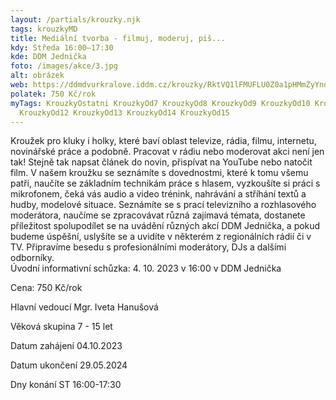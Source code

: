 ```yaml
---
layout: /partials/krouzky.njk
tags: krouzkyMD
title: Mediální tvorba - filmuj, moderuj, piš...
kdy: Středa 16:00–17:30
kde: DDM Jednička
foto: /images/akce/3.jpg
alt: obrázek
web: https://ddmdvurkralove.iddm.cz/krouzky/RktVQ1lFMUFLU0Z0a1pHMmZyYndGUGd4clBPSksxZmhZUjdWcHVuZis3MD0=
polatek: 750 Kč/rok
myTags: KrouzkyOstatni KrouzkyOd7 KrouzkyOd8 KrouzkyOd9 KrouzkyOd10 KrouzkyOd11
  KrouzkyOd12 KrouzkyOd13 KrouzkyOd14 KrouzkyOd15
---
```

Kroužek pro kluky i holky, které baví oblast televize, rádia, filmu, internetu, novinářské práce a podobně. Pracovat v rádiu nebo moderovat akci není jen tak! Stejně tak napsat článek do novin, přispívat na YouTube nebo natočit film. V našem kroužku se seznámíte s dovednostmi, které k tomu všemu patří, naučíte se základním technikám práce s hlasem, vyzkoušíte si práci s mikrofonem, čeká vás audio a video trénink, nahrávání a stříhání textů a hudby, modelové situace. Seznámíte se s prací televizního a rozhlasového moderátora, naučíme se zpracovávat různá zajímavá témata, dostanete příležitost spolupodílet se na uvádění různých akcí DDM Jednička, a pokud budeme úspěšní, uslyšíte se a uvidíte v některém z regionálních rádií či v TV. Připravíme besedu s profesionálními moderátory, DJs a dalšími odborníky.\
Úvodní informativní schůzka: 4. 10. 2023 v 16:00 v DDM Jednička

Cena: 750 Kč/rok

Hlavní vedoucí Mgr. Iveta Hanušová

Věková skupina 7 - 15 let

Datum zahájení 04.10.2023

Datum ukončení 29.05.2024

Dny konání ST 16:00-17:30
